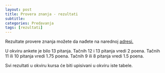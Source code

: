 ```yaml
---
layout: post
title: Provera znanja - rezultati
subtitle: 
categories: Predavanja
tags: [rezultati]
---
```


Rezultate provere znanja možete da nađete na narednoj [adresi.](/vs/rezultati/VerifikacijaSoftvera2022.xlsx)

U okviru ankete je bilo 13 pitanja. Tačnih 12 i 13 pitanja vredi 2 poena. Tačnih 11 ili 10 pitanja vredi 1.75 poena. Tačnih 9 ili 8 pitanja vredi 1.5 poena. 

Svi rezultati u okviru kursa će biti upisivani u okviru iste tabele. 


